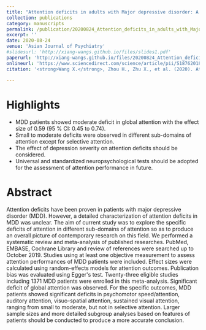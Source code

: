 ```yaml
---
title: "Attention deficits in adults with Major depressive disorder: A systematic review and meta-analysis"
collection: publications
category: manuscripts
permalink: /publication/20200824_Attention_deficits_in_adults_with_Major_depressive_disorder       
excerpt: ''
date: 2020-08-24
venue: 'Asian Journal of Psychiatry'
#slidesurl: 'http://xiang-wangs.github.io/files/slides1.pdf'
paperurl: 'http://xiang-wangs.github.io/files/20200824_Attention_deficits_in_adults_with_Major_depressive_disorder.pdf'
onlineurl: 'https://www.sciencedirect.com/science/article/pii/S187620182030472X?via%3Dihub'      
citation: '<strong>Wang X.</strong>, Zhou H., Zhu X., et al. (2020). Attention deficits in adults with Major depressive disorder: A systematic review and meta-analysis. <i>Asian Journal of Psychiatry</i>. 53:102359.'
     
---
```

Highlights
======
* MDD patients showed moderate deficit in global attention with the effect size of 0.59 (95 % CI: 0.45 to 0.74).
* Small to moderate deficits were observed in different sub-domains of attention except for selective attention.
* The effect of depression severity on attention deficits should be considered.
* Universal and standardized neuropsychological tests should be adopted for the assessment of attention performance in future.

Abstract
======
Attention deficits have been proven in patients with major depressive disorder (MDD). However, a detailed characterization of attention deficits in MDD was unclear. The aim of current study was to explore the specific deficits of attention in different sub-domains of attention so as to produce an overall picture of contemporary research on this field. We performed a systematic review and meta-analysis of published researches. PubMed, EMBASE, Cochrane Library and review of references were searched up to October 2019. Studies using at least one objective measurement to assess attention performances of MDD patients were included. Effect sizes were calculated using random-effects models for attention outcomes. Publication bias was evaluated using Egger's test. Twenty-three eligible studies including 1371 MDD patients were enrolled in this meta-analysis. Significant deficit of global attention was observed. For the specific outcomes, MDD patients showed significant deficits in psychomotor speed/attention, auditory attention, visuo-spatial attention, sustained visual attention, ranging from small to moderate, but not in selective attention. Larger sample sizes and more detailed subgroup analyses based on features of patients should be conducted to produce a more accurate conclusion.

